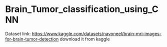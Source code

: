 # Brain_Tumor_classification_using_CNN
Dataset link: https://www.kaggle.com/datasets/navoneel/brain-mri-images-for-brain-tumor-detection
download it from kaggle
